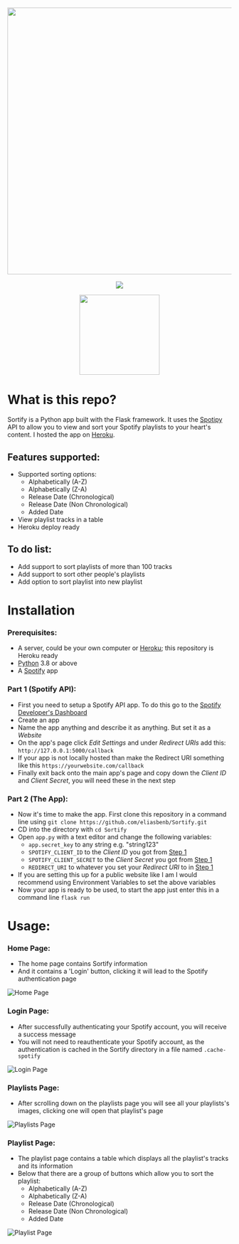 
<a href="#"><h3 align="center"><img src="https://i.ibb.co/V9xTH3D/Sortify-Header.png" width="600px"></h3></a>
<p align="center">
  <a href="https://github.com/eliasbenb/Sortify/releases/latest"><img src="https://img.shields.io/github/v/release/eliasbenb/Sortify?color=%231DB954&style=for-the-badge"></a>
</p>
<p align="center">
  <a href="https://eliasbenb.github.io"><img src="https://i.ibb.co/6mG3jFz/Produced-by-eliasbenb.png" width="180"></a>
</p>

# What is this repo?
Sortify is a Python app built with the Flask framework. It uses the [Spotipy](https://github.com/plamere/spotipy) API to allow you to view and sort your Spotify playlists to your heart's content. I hosted the app on [Heroku](https://eliasbenb-sortify.herokuapp.com/).


## Features supported:
- Supported sorting options:
	- Alphabetically (A-Z)
	- Alphabetically (Z-A)
	- Release Date (Chronological)
	- Release Date (Non Chronological)
	- Added Date
- View playlist tracks in a table
- Heroku deploy ready

## To do list:
- Add support to sort playlists of more than 100 tracks
- Add support to sort other people's playlists
- Add option to sort playlist into new playlist

# Installation
### Prerequisites:
- A server, could be your own computer or [Heroku](https://heroku.com); this repository is Heroku ready
- [Python](https://www.python.org/downloads/) 3.8 or above
- A [Spotify](https://developer.spotify.com/dashboard/applications) app

### Part 1 (Spotify API):
- First you need to setup a Spotify API app. To do this go to the [Spotify Developer's Dashboard](https://developer.spotify.com/)
- Create an app
- Name the app anything and describe it as anything. But set it as a *Website*
- On the app's page click *Edit Settings* and under *Redirect URIs* add this: `http://127.0.0.1:5000/callback`
- If your app is not locally hosted than make the Redirect URI something like this `https://yourwebsite.com/callback`
- Finally exit back onto the main app's page and copy down the *Client ID* and *Client Secret*, you will need these in the next step

### Part 2 (The App):
- Now it's time to make the app. First clone this repository in a command line using `git clone https://github.com/eliasbenb/Sortify.git`
- CD into the directory with `cd Sortify`
- Open `app.py` with a text editor and change the following variables:
	- `app.secret_key` to any string e.g. "string123"
	- `SPOTIFY_CLIENT_ID` to the *Client ID* you got from [Step 1](#Part-1-Spotify-API)
	- `SPOTIFY_CLIENT_SECRET` to the *Client Secret* you got from [Step 1](#Part-1-Spotify-API)
	- `REDIRECT_URI` to whatever you set your *Redirect URI* to in [Step 1](#Part-1-Spotify-API)
- If you are setting this up for a public website like I am I would recommend using Environment Variables to set the above variables
- Now your app is ready to be used, to start the app just enter this in a command line `flask run`

# Usage:
### Home Page:
- The home page contains Sortify information
- And it contains a 'Login' button, clicking it will lead to the Spotify authentication page

![Home Page](https://user-images.githubusercontent.com/54410649/80301627-28692b00-87b6-11ea-9297-b235a9cc7f61.PNG)
### Login Page:
- After successfully authenticating your Spotify account, you will receive a success message
- You will not need to reauthenticate your Spotify account, as the authentication is cached in the Sortify directory in a file named `.cache-spotify`

![Login Page](https://user-images.githubusercontent.com/54410649/80301630-299a5800-87b6-11ea-871c-26563b8a16b1.PNG)
### Playlists Page:
- After scrolling down on the playlists page you will see all your playlists's images, clicking one will open that playlist's page

![Playlists Page](https://user-images.githubusercontent.com/54410649/80301631-2a32ee80-87b6-11ea-8286-5bfed445dfef.PNG)
### Playlist Page:
- The playlist page contains a table which displays all the playlist's tracks and its information
- Below that there are a group of buttons which allow you to sort the playlist:
	- Alphabetically (A-Z)
	- Alphabetically (Z-A)
	- Release Date (Chronological)
	- Release Date (Non Chronological)
	- Added Date

![Playlist Page](https://user-images.githubusercontent.com/54410649/80301632-2acb8500-87b6-11ea-8b8b-d286767000c1.PNG)
